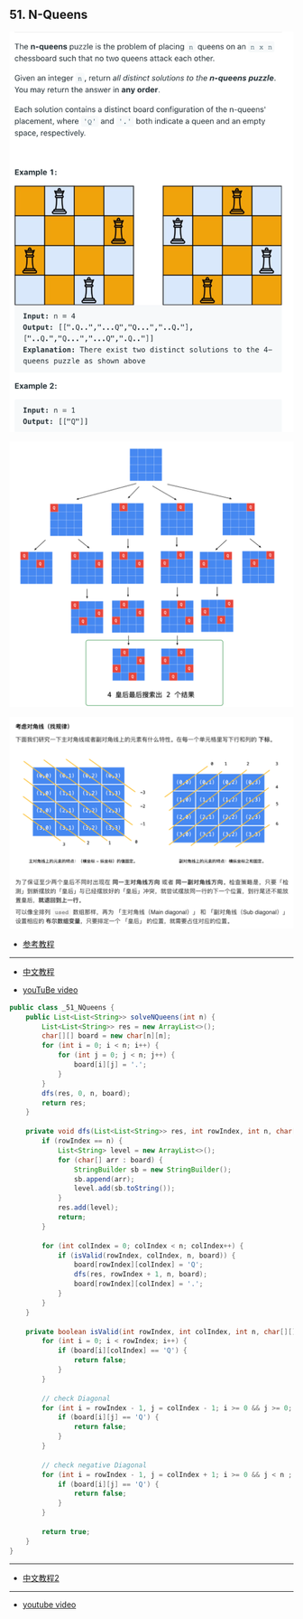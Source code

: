 ## 51. N-Queens

![](img/2021-07-09-22-51-35.png)

![](img/2021-07-09-23-20-18.png)

![](img/2021-07-10-11-34-33.png)

- [参考教程](https://leetcode.cn/problems/n-queens/solution/gen-ju-di-46-ti-quan-pai-lie-de-hui-su-suan-fa-si-/)
---
- [中文教程](https://leetcode.cn/problems/n-queens/solution/dai-ma-sui-xiang-lu-51-n-queenshui-su-fa-2k32/)

- [youTuBe video](https://www.youtube.com/watch?v=E8A9m8xAin0)

```java
public class _51_NQueens {
    public List<List<String>> solveNQueens(int n) {
        List<List<String>> res = new ArrayList<>();
        char[][] board = new char[n][n];
        for (int i = 0; i < n; i++) {
            for (int j = 0; j < n; j++) {
                board[i][j] = '.';
            }
        }
        dfs(res, 0, n, board);
        return res;
    }

    private void dfs(List<List<String>> res, int rowIndex, int n, char[][] board) {
        if (rowIndex == n) {
            List<String> level = new ArrayList<>();
            for (char[] arr : board) {
                StringBuilder sb = new StringBuilder();
                sb.append(arr);
                level.add(sb.toString());
            }
            res.add(level);
            return;
        }        

        for (int colIndex = 0; colIndex < n; colIndex++) {
            if (isValid(rowIndex, colIndex, n, board)) {
                board[rowIndex][colIndex] = 'Q';
                dfs(res, rowIndex + 1, n, board);
                board[rowIndex][colIndex] = '.';
            }
        }
    }

    private boolean isValid(int rowIndex, int colIndex, int n, char[][] board) {
        for (int i = 0; i < rowIndex; i++) {
            if (board[i][colIndex] == 'Q') {
                return false;
            }
        }

        // check Diagonal
        for (int i = rowIndex - 1, j = colIndex - 1; i >= 0 && j >= 0; i--, j--) {
            if (board[i][j] == 'Q') {
                return false;
            }
        }

        // check negative Diagonal
        for (int i = rowIndex - 1, j = colIndex + 1; i >= 0 && j < n ; i--, j++) {
            if (board[i][j] == 'Q') {
                return false;
            }
        }

        return true;
    }
}
```

---
- [中文教程2](https://leetcode.cn/problems/n-queens/solution/gen-ju-di-46-ti-quan-pai-lie-de-hui-su-suan-fa-si-/)

---
- [youtube video](https://www.youtube.com/watch?v=_ey1pyQy7Bg)

